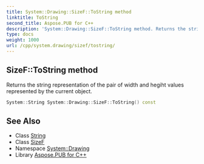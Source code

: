 ```yaml
---
title: System::Drawing::SizeF::ToString method
linktitle: ToString
second_title: Aspose.PUB for C++
description: 'System::Drawing::SizeF::ToString method. Returns the string representation of the pair of width and hegiht values represented by the current object in C++.'
type: docs
weight: 1000
url: /cpp/system.drawing/sizef/tostring/
---
```

## SizeF::ToString method


Returns the string representation of the pair of width and hegiht values represented by the current object.

```cpp
System::String System::Drawing::SizeF::ToString() const
```

## See Also

* Class [String](../../../system/string/)
* Class [SizeF](../)
* Namespace [System::Drawing](../../)
* Library [Aspose.PUB for C++](../../../)
